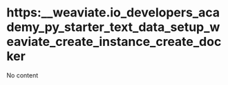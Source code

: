 # https:__weaviate.io_developers_academy_py_starter_text_data_setup_weaviate_create_instance_create_docker
No content